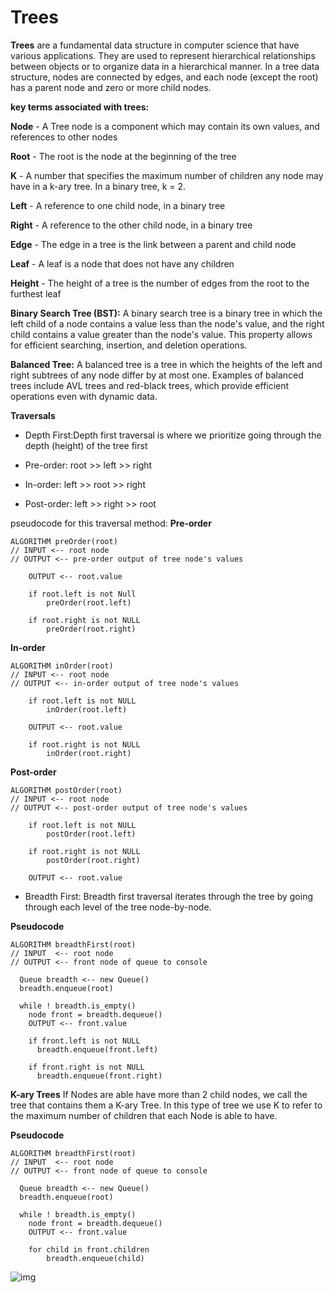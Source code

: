 # Trees

**Trees** are a fundamental data structure in computer science that have various applications. They are used to represent hierarchical relationships between objects or to organize data in a hierarchical manner. In a tree data structure, nodes are connected by edges, and each node (except the root) has a parent node and zero or more child nodes.

**key terms associated with trees:**

**Node** - A Tree node is a component which may contain its own values, and references to other nodes

**Root** - The root is the node at the beginning of the tree

**K** - A number that specifies the maximum number of children any node may have in a k-ary tree. In a binary tree, k = 2.

**Left** - A reference to one child node, in a binary tree

**Right** - A reference to the other child node, in a binary tree

**Edge** - The edge in a tree is the link between a parent and child node

**Leaf** - A leaf is a node that does not have any children

**Height** - The height of a tree is the number of edges from the root to the furthest leaf

**Binary Search Tree (BST):** A binary search tree is a binary tree in which the left child of a node contains a value less than the node's value, and the right child contains a value greater than the node's value. This property allows for efficient searching, insertion, and deletion operations.

**Balanced Tree:** A balanced tree is a tree in which the heights of the left and right subtrees of any node differ by at most one. Examples of balanced trees include AVL trees and red-black trees, which provide efficient operations even with dynamic data.

**Traversals**
* Depth First:Depth first traversal is where we prioritize going through the depth (height) of the tree first

 * Pre-order: root >> left >> right
 * In-order: left >> root >> right
 * Post-order: left >> right >> root
 
pseudocode for this traversal method:
**Pre-order**
```
ALGORITHM preOrder(root)
// INPUT <-- root node
// OUTPUT <-- pre-order output of tree node's values

    OUTPUT <-- root.value

    if root.left is not Null
        preOrder(root.left)

    if root.right is not NULL
        preOrder(root.right)
```

**In-order**
```
ALGORITHM inOrder(root)
// INPUT <-- root node
// OUTPUT <-- in-order output of tree node's values

    if root.left is not NULL
        inOrder(root.left)

    OUTPUT <-- root.value

    if root.right is not NULL
        inOrder(root.right)
```

**Post-order**
```
ALGORITHM postOrder(root)
// INPUT <-- root node
// OUTPUT <-- post-order output of tree node's values

    if root.left is not NULL
        postOrder(root.left)

    if root.right is not NULL
        postOrder(root.right)

    OUTPUT <-- root.value
```

* Breadth First: Breadth first traversal iterates through the tree by going through each level of the tree node-by-node.

**Pseudocode**
```
ALGORITHM breadthFirst(root)
// INPUT  <-- root node
// OUTPUT <-- front node of queue to console

  Queue breadth <-- new Queue()
  breadth.enqueue(root)

  while ! breadth.is_empty()
    node front = breadth.dequeue()
    OUTPUT <-- front.value

    if front.left is not NULL
      breadth.enqueue(front.left)

    if front.right is not NULL
      breadth.enqueue(front.right)
```

**K-ary Trees**
If Nodes are able have more than 2 child nodes, we call the tree that contains them a K-ary Tree. In this type of tree we use K to refer to the maximum number of children that each Node is able to have.

**Pseudocode**

```
ALGORITHM breadthFirst(root)
// INPUT  <-- root node
// OUTPUT <-- front node of queue to console

  Queue breadth <-- new Queue()
  breadth.enqueue(root)

  while ! breadth.is_empty()
    node front = breadth.dequeue()
    OUTPUT <-- front.value

    for child in front.children
        breadth.enqueue(child)
```

![img](https://www.tutorialspoint.com/assets/questions/media/41120/k_ary_tree.jpg)


